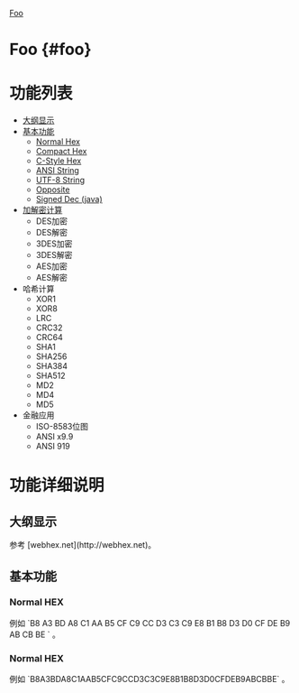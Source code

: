 [Foo](#foo)

# Foo    {#foo}

功能列表
========

* [大纲显示](#outline)
* [基本功能](#basic)
	* [Normal Hex](#normal-hex)
	* [Compact Hex](#compact-hex)
	* [C-Style Hex](#c-style-hex)
	* [ANSI String](#ansi-string)
	* [UTF-8 String](#utf-8-string)
	* [Opposite](#opposite)
	* [Signed Dec (java)](#signed-dec)
* [加解密计算](#encryption)
	* DES加密
	* DES解密
	* 3DES加密
	* 3DES解密
	* AES加密
	* AES解密
* 哈希计算
	* XOR1
	* XOR8
	* LRC
	* CRC32
	* CRC64
	* SHA1
	* SHA256
	* SHA384
	* SHA512
	* MD2
	* MD4
	* MD5
* 金融应用
	* ISO-8583位图
	* ANSI x9.9
	* ANSI 919

功能详细说明
============

<h2 id="outline">大纲显示</h2>
参考 [webhex.net](http://webhex.net)。

<h2 id="basic">基本功能</h2>

<h3 id="normal-hex">Normal HEX</h3>
例如 `B8 A3 BD A8 C1 AA B5 CF C9 CC D3 C3 C9 E8 B1 B8 D3 D0 CF DE B9 AB CB BE ` 。

<h3 id="compact-hex">Normal HEX</h3>
例如 `B8A3BDA8C1AAB5CFC9CCD3C3C9E8B1B8D3D0CFDEB9ABCBBE` 。